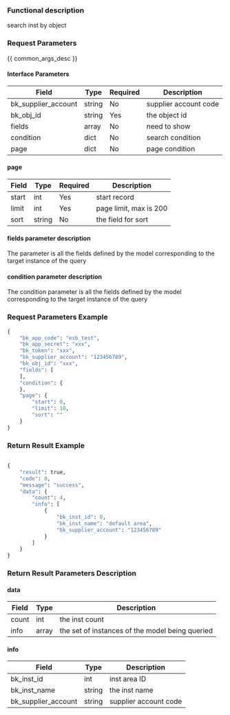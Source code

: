 ### Functional description

search inst by object

### Request Parameters

{{ common_args_desc }}

#### Interface Parameters

| Field      |  Type      | Required   |  Description      |
|-----------|------------|--------|------------|
| bk_supplier_account |  string  | No     | supplier account code |
| bk_obj_id           |  string  | Yes     | the object id |
| fields              |  array   | No     | need to show |
| condition           |  dict    | No     | search condition |
| page                |  dict    | No     | page condition |

#### page

| Field      |  Type      | Required   |  Description      |
|-----------|------------|--------|------------|
| start    |  int    | Yes     | start record |
| limit    |  int    | Yes     | page limit, max is 200 |
| sort     |  string | No     | the field for sort |

#### fields parameter description

The parameter is all the fields defined by the model corresponding to the target instance of the query


#### condition parameter description

The condition parameter is all the fields defined by the model corresponding to the target instance of the query

### Request Parameters Example

```python
{
    "bk_app_code": "esb_test",
    "bk_app_secret": "xxx",
    "bk_token": "xxx",
    "bk_supplier_account": "123456789",
    "bk_obj_id": "xxx",
    "fields": [
    ],
    "condition": {
    },
    "page": {
        "start": 0,
        "limit": 10,
        "sort": ""
    }
}
```

### Return Result Example

```python

{
    "result": true,
    "code": 0,
    "message": "success",
    "data": {
        "count": 4,
        "info": [
            {
                "bk_inst_id": 0,
                "bk_inst_name": "default area",
                "bk_supplier_account": "123456789"
            }
        ]
    }
}
```

### Return Result Parameters Description

#### data

| Field      | Type      | Description      |
|-----------|-----------|-----------|
| count     | int       | the inst count |
| info      | array     | the set of instances of the model being queried |

#### info

| Field      | Type      | Description      |
|-----------|-----------|-----------|
| bk_inst_id         | int       | inst area ID |
| bk_inst_name       | string    | the inst name |
| bk_supplier_account | string    | supplier account code |
